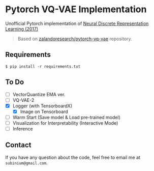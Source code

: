 # Pytorch VQ-VAE Implementation

Unofficial Pytorch implementation of [Neural Discrete Representation Learning (2017)](https://arxiv.org/abs/1711.00937)

> Based on [zalandoresearch/pytorch-vq-vae](https://github.com/zalandoresearch/pytorch-vq-vae) repository.

## Requirements

``` shell
$ pip install -r requirements.txt
```

## To Do

- [ ] VectorQuantize EMA ver.
- [ ] VQ-VAE-2
- [x] Logger (with TensorboardX)
  - [x] Image on Tensorboard
- [ ] Warm Start (Save model & Load pre-trained model)
- [ ] Visualization for Interpretability (Interactive Mode)
- [ ] Inference

## Contact

If you have any question about the code, feel free to email me at `subinium@gmail.com`.